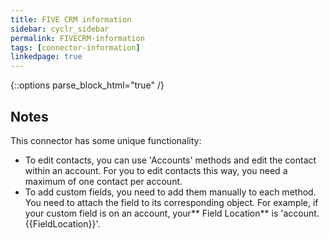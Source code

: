 ```yaml
---
title: FIVE CRM information
sidebar: cyclr_sidebar
permalink: FIVECRM-information
tags: [connector-information]
linkedpage: true
---
```

{::options parse_block_html="true" /}
<section class="card">

## Notes

This connector has some unique functionality:

- To edit contacts, you can use 'Accounts' methods and edit the contact within an account. For you to edit contacts this way, you need a maximum of one contact per account.
- To add custom fields, you need to add them manually to each method. You need to attach the field to its corresponding object. For example, if your custom field is on an account, your** Field Location** is 'account.{{FieldLocation}}'.

</section>
